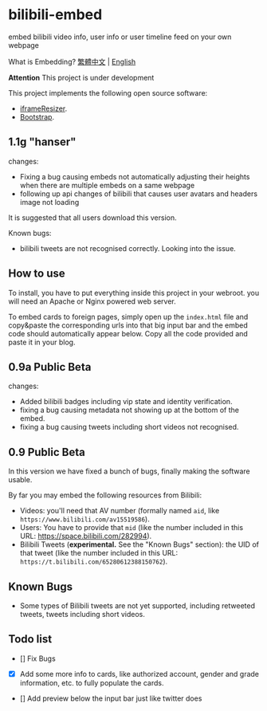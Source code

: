 # bilibili-embed

embed bilibili video info, user info or user timeline feed on your own webpage

What is Embedding? [繁體中文](http://www.wibibi.com/info.php?tid=443) | [English](https://dev.twitter.com/web/embedded-tweets)

**Attention** This project is under development

This project implements the following open source software:

- [iframeResizer](https://davidjbradshaw.github.io/iframe-resizer/).
- [Bootstrap](https://getbootstrap.com).

## 1.1g "hanser"

changes:

- Fixing a bug causing embeds not automatically adjusting their heights when there are multiple embeds on a same webpage
- following up api changes of bilibili that causes user avatars and headers image not loading

It is suggested that all users download this version.

Known bugs:

- bilibili tweets are not recognised correctly. Looking into the issue.

## How to use

To install, you have to put everything inside this project in your webroot. you will need an Apache or Nginx powered web server.

To embed cards to foreign pages, simply open up the `index.html` file and copy&paste the corresponding urls into that big input bar and the embed code should automatically appear below. Copy all the code provided and paste it in your blog.

## 0.9a Public Beta

changes:

- Added bilibili badges including vip state and identity verification.
- fixing a bug causing metadata not showing up at the bottom of the embed.
- fixing a bug causing tweets including short videos not recognised.

## 0.9 Public Beta

In this version we have fixed a bunch of bugs, finally making the software usable.

By far you may embed the following resources from Bilibili:

- Videos: you'll need that AV number (formally named `aid`, like `https://www.bilibili.com/av15519586`).
- Users: You have to provide that `mid` (like the number included in this URL: https://space.bilibili.com/282994).
- Bilibili Tweets (**experimental.** See the "Known Bugs" section): the UID of that tweet (like the number included in this URL: `https://t.bilibili.com/65280612388150762`).


## Known Bugs

- Some types of Bilibili tweets are not yet supported, including retweeted tweets, tweets including short videos.

## Todo list

- [] Fix Bugs
- [x] Add some more info to cards, like authorized account, gender and grade information, etc. to fully populate the cards.
- [] Add preview below the input bar just like twitter does
